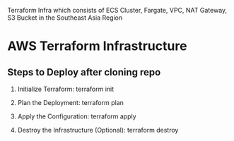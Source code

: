 Terraform Infra which consists of ECS Cluster, Fargate, VPC, NAT Gateway, S3 Bucket in the Southeast Asia Region 

# AWS Terraform Infrastructure

## Steps to Deploy after cloning repo

1. Initialize Terraform:
   terraform init

2. Plan the Deployment:
   terraform plan

4. Apply the Configuration:
   terraform apply

6. Destroy the Infrastructure (Optional):
   terraform destroy
